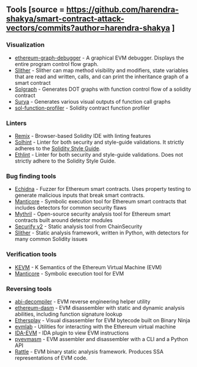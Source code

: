 ## Tools [source = https://github.com/harendra-shakya/smart-contract-attack-vectors/commits?author=harendra-shakya ]

### Visualization

- [ethereum-graph-debugger](https://github.com/fergarrui/ethereum-graph-debugger) - A graphical EVM debugger. Displays the entire program control flow graph.
- [Slither](https://github.com/trailofbits/slither) - Slither can map method visibility and modifiers, state variables that are read and written, calls, and can print the inheritance graph of a smart contract
- [Solgraph](https://github.com/raineorshine/solgraph) - Generates DOT graphs with function control flow of a solidity contract
- [Surya](https://github.com/ConsenSys/surya) - Generates various visual outputs of function call graphs
- [sol-function-profiler](https://github.com/EricR/sol-function-profiler) - Solidity contract function profiler

### Linters

- [Remix](https://remix.ethereum.org/) - Browser-based Solidity IDE with linting features
- [Solhint](https://github.com/protofire/solhint) - Linter for both security and style-guide validations. It strictly adheres to the [Solidity Style Guide](https://solidity.readthedocs.io/en/latest/style-guide.html).
- [Ethlint](https://github.com/duaraghav8/Ethlint) - Linter for both security and style-guide validations. Does not strictly adhere to the Solidity Style Guide.

### Bug finding tools

- [Echidna](https://github.com/trailofbits/echidna) - Fuzzer for Ethereum smart contracts. Uses property testing to generate malicious inputs that break smart contracts.
- [Manticore](https://github.com/trailofbits/manticore) - Symbolic execution tool for Ethereum smart contracts that includes detectors for common security flaws
- [Mythril](https://github.com/ConsenSys/mythril/) - Open-source security analysis tool for Ethereum smart contracts built around detector modules
- [Securify v2](https://github.com/eth-sri/securify2) - Static analysis tool from ChainSecurity
- [Slither](https://github.com/trailofbits/slither) - Static analysis framework, written in Python, with detectors for many common Solidity issues

### Verification tools

- [KEVM](https://github.com/kframework/evm-semantics) - K Semantics of the Ethereum Virtual Machine (EVM)
- [Manticore](https://github.com/trailofbits/manticore) - Symbolic execution tool for EVM

### Reversing tools

- [abi-decompiler](https://github.com/beched/abi-decompiler) - EVM reverse engineering helper utility
- [ethereum-dasm](https://github.com/tintinweb/ethereum-dasm) - EVM disassembler with static and dynamic analysis abilities, including function signature lookup
- [Ethersplay](https://github.com/trailofbits/ethersplay) - Visual disassembler for EVM bytecode built on Binary Ninja
- [evmlab](https://github.com/ethereum/evmlab) - Utilities for interacting with the Ethereum virtual machine
- [IDA-EVM](https://github.com/trailofbits/ida-evm) - IDA plugin to view EVM instructions
- [pyevmasm](https://github.com/trailofbits/pyevmasm) - EVM assembler and disassembler with a CLI and a Python API
- [Rattle](https://github.com/trailofbits/rattle) - EVM binary static analysis framework. Produces SSA representations of EVM code.
